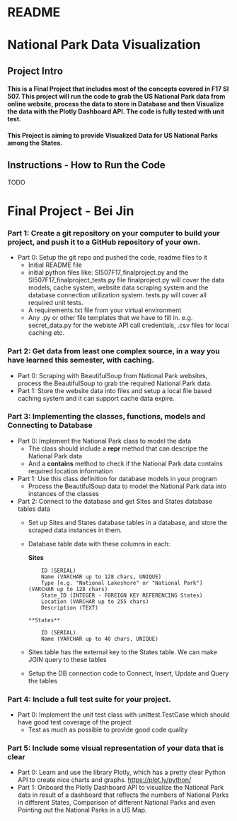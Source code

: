 # README
# National Park Data Visualization 
## Project Intro
#### This is a Final Project that includes most of the concepts covered in F17 SI 507. This project will run the code to grab the US National Park data from online website, process the data to store in Database and then Visualize the data with the Plotly Dashboard API. The code is fully tested with unit test.

#### This Project is aiming to provide Visualized Data for US National Parks among the States.

## Instructions - How to Run the Code
TODO

# Final Project - Bei Jin

### Part 1: Create a git repository on your computer to build your project, and push it to a GitHub repository of your own.

- Part 0: Setup the git repo and pushed the code, readme files to it
    - Initial README file
    - initial python files like:
		SI507F17_finalproject.py and the  SI507F17_finalproject_tests.py file
		finalproject.py will cover the data models, cache system, website data scraping system and the database connection utilization system.
		tests.py will cover all required unit tests.
	- A requirements.txt file from your virtual environment
	- Any .py or other file templates that we have to fill in. e.g. secret_data.py for the webiste API call credentials, .csv files for local caching etc.


### Part 2: Get data from least one complex source, in a way you have learned this semester, with caching.

- Part 0: Scraping with BeautifulSoup from National Park websites, process the BeautifulSoup to grab the required National Park data.
- Part 1: Store the website data into files and setup a local file based caching system and it can support cache data expire.

### Part 3: Implementing the classes, functions, models and Connecting to Database

- Part 0: Implement the National Park class to model the data
	- The class should include a __repr__ method that can descripe the National Park data
	- And a __contains__ method to check if the National Park data contains required location information
- Part 1: Use this class definition for database models in your program
	- Process the BeautifulSoup data to model the National Park data into instances of the classes
- Part 2: Connect to the database and get Sites and States database tables data
  - Set up Sites and States database tables in a database, and store the scraped data instances in them. 
  - Database table data with these columns in each:
  
	  **Sites**
	  
		    ID (SERIAL)
		    Name (VARCHAR up to 128 chars, UNIQUE)
		    Type [e.g. "National Lakeshore" or "National Park"] (VARCHAR up to 128 chars)
		    State_ID (INTEGER - FOREIGN KEY REFERENCING States)
		    Location (VARCHAR up to 255 chars)
		    Description (TEXT)
	
		**States**
	
		    ID (SERIAL)
		    Name (VARCHAR up to 40 chars, UNIQUE)
	    
  - Sites table has the external key to the States table. We can make JOIN query to these tables
  - Setup the DB connection code to Connect, Insert, Update and Query the tables
  

### Part 4: Include a full test suite for your project.
- Part 0: Implement the unit test class with unittest.TestCase which should have good test coverage of the project
	-  Test as much as possible to provide good code quality

### Part 5: Include some visual representation of your data that is clear
- Part 0: Learn and use the library Plotly, which has a pretty clear Python API to create nice charts and graphs. https://plot.ly/python/
- Part 1: Onboard the Plotly Dashboard API to visualize the National Park data in result of a dashboard that reflects the numbers of National Parks in different States, 
Comparison of different National Parks and even Pointing out the National Parks in a US Map.
